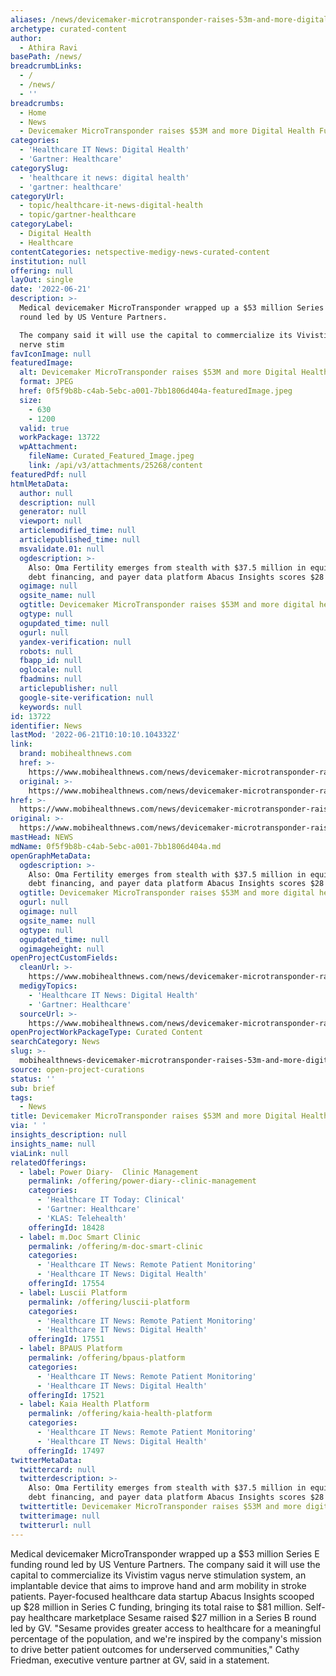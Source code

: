 ```yaml
---
aliases: /news/devicemaker-microtransponder-raises-53m-and-more-digital-health-fundings
archetype: curated-content
author:
  - Athira Ravi
basePath: /news/
breadcrumbLinks:
  - /
  - /news/
  - ''
breadcrumbs:
  - Home
  - News
  - Devicemaker MicroTransponder raises $53M and more Digital Health Fundings
categories:
  - 'Healthcare IT News: Digital Health'
  - 'Gartner: Healthcare'
categorySlug:
  - 'healthcare it news: digital health'
  - 'gartner: healthcare'
categoryUrl:
  - topic/healthcare-it-news-digital-health
  - topic/gartner-healthcare
categoryLabel:
  - Digital Health
  - Healthcare
contentCategories: netspective-medigy-news-curated-content
institution: null
offering: null
layOut: single
date: '2022-06-21'
description: >-
  Medical devicemaker MicroTransponder wrapped up a $53 million Series E funding
  round led by US Venture Partners.

  The company said it will use the capital to commercialize its Vivistim vagus
  nerve stim
favIconImage: null
featuredImage:
  alt: Devicemaker MicroTransponder raises $53M and more Digital Health Fundings
  format: JPEG
  href: 0f5f9b8b-c4ab-5ebc-a001-7bb1806d404a-featuredImage.jpeg
  size:
    - 630
    - 1200
  valid: true
  workPackage: 13722
  wpAttachment:
    fileName: Curated_Featured_Image.jpeg
    link: /api/v3/attachments/25268/content
featuredPdf: null
htmlMetaData:
  author: null
  description: null
  generator: null
  viewport: null
  articlemodified_time: null
  articlepublished_time: null
  msvalidate.01: null
  ogdescription: >-
    Also: Oma Fertility emerges from stealth with $37.5 million in equity and
    debt financing, and payer data platform Abacus Insights scores $28 million.
  ogimage: null
  ogsite_name: null
  ogtitle: Devicemaker MicroTransponder raises $53M and more digital health fundings
  ogtype: null
  ogupdated_time: null
  ogurl: null
  yandex-verification: null
  robots: null
  fbapp_id: null
  oglocale: null
  fbadmins: null
  articlepublisher: null
  google-site-verification: null
  keywords: null
id: 13722
identifier: News
lastMod: '2022-06-21T10:10:10.104332Z'
link:
  brand: mobihealthnews.com
  href: >-
    https://www.mobihealthnews.com/news/devicemaker-microtransponder-raises-53m-and-more-digital-health-fundings
  original: >-
    https://www.mobihealthnews.com/news/devicemaker-microtransponder-raises-53m-and-more-digital-health-fundings
href: >-
  https://www.mobihealthnews.com/news/devicemaker-microtransponder-raises-53m-and-more-digital-health-fundings
original: >-
  https://www.mobihealthnews.com/news/devicemaker-microtransponder-raises-53m-and-more-digital-health-fundings
mastHead: NEWS
mdName: 0f5f9b8b-c4ab-5ebc-a001-7bb1806d404a.md
openGraphMetaData:
  ogdescription: >-
    Also: Oma Fertility emerges from stealth with $37.5 million in equity and
    debt financing, and payer data platform Abacus Insights scores $28 million.
  ogtitle: Devicemaker MicroTransponder raises $53M and more digital health fundings
  ogurl: null
  ogimage: null
  ogsite_name: null
  ogtype: null
  ogupdated_time: null
  ogimageheight: null
openProjectCustomFields:
  cleanUrl: >-
    https://www.mobihealthnews.com/news/devicemaker-microtransponder-raises-53m-and-more-digital-health-fundings
  medigyTopics:
    - 'Healthcare IT News: Digital Health'
    - 'Gartner: Healthcare'
  sourceUrl: >-
    https://www.mobihealthnews.com/news/devicemaker-microtransponder-raises-53m-and-more-digital-health-fundings
openProjectWorkPackageType: Curated Content
searchCategory: News
slug: >-
  mobihealthnews-devicemaker-microtransponder-raises-53m-and-more-digital-health-fundings
source: open-project-curations
status: ''
sub: brief
tags:
  - News
title: Devicemaker MicroTransponder raises $53M and more Digital Health Fundings
via: ' '
insights_description: null
insights_name: null
viaLink: null
relatedOfferings:
  - label: Power Diary-  Clinic Management
    permalink: /offering/power-diary--clinic-management
    categories:
      - 'Healthcare IT Today: Clinical'
      - 'Gartner: Healthcare'
      - 'KLAS: Telehealth'
    offeringId: 18428
  - label: m.Doc Smart Clinic
    permalink: /offering/m-doc-smart-clinic
    categories:
      - 'Healthcare IT News: Remote Patient Monitoring'
      - 'Healthcare IT News: Digital Health'
    offeringId: 17554
  - label: Luscii Platform
    permalink: /offering/luscii-platform
    categories:
      - 'Healthcare IT News: Remote Patient Monitoring'
      - 'Healthcare IT News: Digital Health'
    offeringId: 17551
  - label: BPAUS Platform
    permalink: /offering/bpaus-platform
    categories:
      - 'Healthcare IT News: Remote Patient Monitoring'
      - 'Healthcare IT News: Digital Health'
    offeringId: 17521
  - label: Kaia Health Platform
    permalink: /offering/kaia-health-platform
    categories:
      - 'Healthcare IT News: Remote Patient Monitoring'
      - 'Healthcare IT News: Digital Health'
    offeringId: 17497
twitterMetaData:
  twittercard: null
  twitterdescription: >-
    Also: Oma Fertility emerges from stealth with $37.5 million in equity and
    debt financing, and payer data platform Abacus Insights scores $28 million.
  twittertitle: Devicemaker MicroTransponder raises $53M and more digital health fundings
  twitterimage: null
  twitterurl: null
---
```

<p>Medical devicemaker MicroTransponder wrapped up a $53 million Series E funding round led by US Venture Partners.
The company said it will use the capital to commercialize its Vivistim vagus nerve stimulation system, an implantable device that aims to improve hand and arm mobility in stroke patients.
Payer-focused healthcare data startup Abacus Insights scooped up $28 million in Series C funding, bringing its total raise to $81 million.
Self-pay healthcare marketplace Sesame raised $27 million in a Series B round led by GV.
"Sesame provides greater access to healthcare for a meaningful percentage of the population, and we're inspired by the company's mission to drive better patient outcomes for underserved communities," Cathy Friedman, executive venture partner at GV, said in a statement.</p>